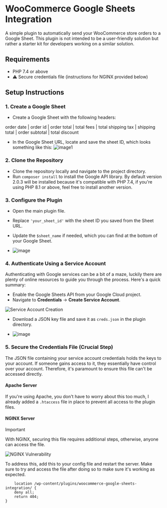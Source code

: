 # WooCommerce Google Sheets Integration

A simple plugin to automatically send your WooCommerce store orders to a Google Sheet. This plugin is not intended to be a user-friendly solution but rather a starter kit for developers working on a similar solution.

## Requirements

- PHP 7.4 or above
-  ⚠️ Secure credentials file (instructions for NGINX provided below)

## Setup Instructions

### 1. Create a Google Sheet

- Create a Google Sheet with the following headers:

order date | order id | order total | total fees | total shipping tax | shipping total | order subtotal | total discount

- In the Google Sheet URL, locate and save the sheet ID, which looks something like this:
![image1](https://github.com/Babylon1999/woocommerce-google-sheets-integration/assets/67080558/315193ff-a3c4-4af9-a03e-7ead1b708a3b)

### 2. Clone the Repository

- Clone the repository locally and navigate to the project directory.
- Run `composer install` to install the Google API library. By default version 2.0.3 will be installed because it's compatible with PHP 7.4, if you're using PHP 8.1 or above, feel free to install another version.

### 3. Configure the Plugin

- Open the main plugin file.
- Replace `'your_sheet_id'` with the sheet ID you saved from the Sheet URL.
- Update the `$sheet_name` if needed, which you can find at the bottom of your Google Sheet.

- ![image](https://github.com/Babylon1999/woocommerce-google-sheets-integration/assets/67080558/72b655f1-4d90-4ccb-9641-b7a426da6fb9)


### 4. Authenticate Using a Service Account

Authenticating with Google services can be a bit of a maze, luckily there are plenty of online resources to guide you through the process. Here's a quick summary:

- Enable the Google Sheets API from your Google Cloud project.
- Navigate to **Credentials** -> **Create Service Account**.

![Service Account Creation](https://github.com/Babylon1999/woocommerce-google-sheets-integration/assets/67080558/63cdd272-69fe-4342-ae66-94b44ab021f0)

- Download a JSON key file and save it as `creds.json` in the plugin directory.

- ![image](https://github.com/Babylon1999/woocommerce-google-sheets-integration/assets/67080558/40d52cb2-2940-4a75-8df2-29496a6373f9)


### 5. Secure the Credentials File (Crucial Step)

 The JSON file containing your service account credentials holds the keys to your account. If someone gains access to it, they essentially have control over your account. Therefore, it's paramount to ensure this file can't be accessed directly.

#### Apache Server

If you're using Apache, you don't have to worry about this too much, I already added a `.htaccess` file in place to prevent all access to the plugin files.

#### NGINX Server

> [!IMPORTANT]
> With NGINX, securing this file requires additional steps, otherwise, anyone can access the file.

![NGINX Vulnerability](https://github.com/Babylon1999/woocommerce-google-sheets-integration/assets/67080558/30e8e92c-f0f9-4e77-bb47-3ae4732458eb)


To address this, add this to your config file and restart the server. Make sure to try and access the file after doing so to make sure it's working as expected.

```nginx
	location /wp-content/plugins/woocommerce-google-sheets-integration/ {
    deny all;
    return 404;
}

```
